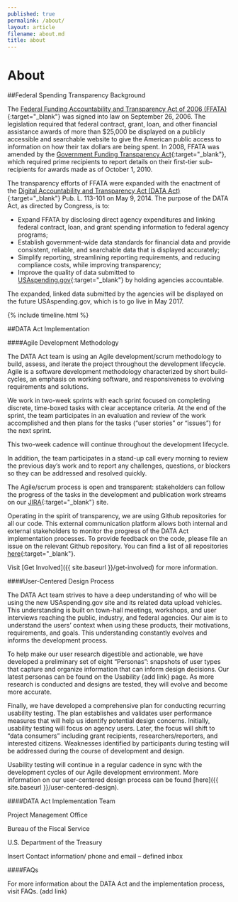 ```yaml
---
published: true
permalink: /about/
layout: article
filename: about.md
title: about
---
```



# About

##Federal Spending Transparency Background 

The [Federal Funding Accountability and Transparency Act of 2006 (FFATA)](https://www.congress.gov/bill/109th-congress/senate-bill/2590/text){:target="_blank"} was signed into law on September 26, 2006. The legislation required that federal contract, grant, loan, and other financial assistance awards of more than $25,000 be displayed on a publicly accessible and searchable website to give the American public access to information on how their tax dollars are being spent. In 2008, FFATA was amended by the [Government Funding Transparency Act](https://www.gpo.gov/fdsys/pkg/PLAW-109publ282/pdf/PLAW-109publ282.pdf){:target="_blank"}, which required prime recipients to report details on their first-tier sub-recipients for awards made as of October 1, 2010.

The transparency efforts of FFATA were expanded with the enactment of the [Digital Accountability and Transparency Act (DATA Act)](https://www.gpo.gov/fdsys/pkg/PLAW-113publ101/pdf/PLAW-113publ101.pdf){:target="_blank"} Pub. L. 113-101 on May 9, 2014. The purpose of the DATA Act, as directed by Congress, is to:

* Expand FFATA by disclosing direct agency expenditures and linking federal contract, loan, and grant spending information to federal agency programs;
* Establish government-wide data standards for financial data and provide consistent, reliable, and searchable data that is displayed accurately;
* Simplify reporting, streamlining reporting requirements, and reducing compliance costs, while improving transparency;
* Improve the quality of data submitted to [USAspending.gov](http://www.usaspending.gov){:target="_blank"} by holding agencies accountable.

The expanded, linked data submitted by the agencies will be displayed on the future USAspending.gov, which is to go live in May 2017.

{% include timeline.html %}

##DATA Act Implementation

####Agile Development Methodology

The DATA Act team is using an Agile development/scrum methodology to build, assess, and iterate the project throughout the development lifecycle. Agile is a software development methodology characterized by short build-cycles, an emphasis on working software, and responsiveness to evolving requirements and solutions.

We work in two-week sprints with each sprint focused on completing discrete, time-boxed tasks with clear acceptance criteria. At the end of the sprint, the team participates in an evaluation and review of the work accomplished and then plans for the tasks (“user stories” or “issues”) for the next sprint.

This two-week cadence will continue throughout the development lifecycle.

In addition, the team participates in a stand-up call every morning to review the previous day’s work and to report any challenges, questions, or blockers so they can be addressed and resolved quickly.

The Agile/scrum process is open and transparent: stakeholders can follow the progress of the tasks in the development and publication work streams on our [JIRA](https://federal-spending-transparency.atlassian.net/secure/BrowseProjects.jspa?selectedCategory=all&selectedProjectType=all){:target="_blank"} site.

Operating in the spirit of transparency, we are using Github repositories for all our code. This external communication platform allows both internal and external stakeholders to monitor the progress of the DATA Act implementation processes. To provide feedback on the code, please file an issue on the relevant Github repository. You can find a list of all repositories [here](https://github.com/fedspendingtransparency){:target="_blank"}.

Visit [Get Involved]({{ site.baseurl }}/get-involved) for more information. 

####User-Centered Design Process

The DATA Act team strives to have a deep understanding of who will be using the new USAspending.gov site and its related data upload vehicles. This understanding is built on town-hall meetings, workshops, and user interviews reaching the public, industry, and federal agencies. Our aim is to understand the users’ context when using these products, their motivations, requirements, and goals.  This understanding constantly evolves and informs the development process.

To help make our user research digestible and actionable, we have developed a preliminary set of eight “Personas”: snapshots of user types that capture and organize information that can inform design decisions. Our latest personas can be found on the Usability {add link} page. As more research is conducted and designs are tested, they will evolve and become more accurate.

Finally, we have developed a comprehensive plan for conducting recurring usability testing. The plan establishes and validates user performance measures that will help us identify potential design concerns. Initially, usability testing will focus on agency users. Later, the focus will shift to “data consumers” including grant recipients, researchers/reporters, and interested citizens.  Weaknesses identified by participants during testing will be addressed during the course of development and design.

Usability testing will continue in a regular cadence in sync with the development cycles of our Agile development environment.  More information on our user-centered design process can be found [here]({{ site.baseurl }}/user-centered-design).



####DATA Act Implementation Team

Project Management Office

Bureau of the Fiscal Service

U.S. Department of the Treasury

Insert Contact information/ phone and email – defined inbox



####FAQs

For more information about the DATA Act and the implementation process, visit FAQs. (add link) 
